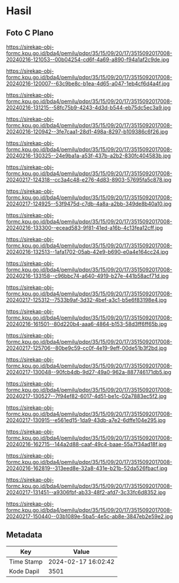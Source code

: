 # Hasil

## Foto C Plano

https://sirekap-obj-formc.kpu.go.id/bda4/pemilu/pdpr/35/15/09/20/17/3515092017008-20240216-121053--00b04254-cd6f-4a69-a890-f94a1af2c9de.jpg

https://sirekap-obj-formc.kpu.go.id/bda4/pemilu/pdpr/35/15/09/20/17/3515092017008-20240216-120007--63c9be8c-b1ea-4d65-a047-1eb4cf6d4a4f.jpg

https://sirekap-obj-formc.kpu.go.id/bda4/pemilu/pdpr/35/15/09/20/17/3515092017008-20240216-131215--58fc75b9-4243-4d3d-b544-eb75dc5ec3a9.jpg

https://sirekap-obj-formc.kpu.go.id/bda4/pemilu/pdpr/35/15/09/20/17/3515092017008-20240216-120942--3fe7caa1-28d1-498a-8297-b109386c6f26.jpg

https://sirekap-obj-formc.kpu.go.id/bda4/pemilu/pdpr/35/15/09/20/17/3515092017008-20240216-130325--24e9ba1a-a53f-437b-a2b2-830fc404583b.jpg

https://sirekap-obj-formc.kpu.go.id/bda4/pemilu/pdpr/35/15/09/20/17/3515092017008-20240217-124318--cc3a4c48-e276-4d83-8903-57695fa5c878.jpg

https://sirekap-obj-formc.kpu.go.id/bda4/pemilu/pdpr/35/15/09/20/17/3515092017008-20240217-124925--53f9475d-c7db-4a8a-a2bb-349de8b40a10.jpg

https://sirekap-obj-formc.kpu.go.id/bda4/pemilu/pdpr/35/15/09/20/17/3515092017008-20240216-133300--ecead583-9f81-41ed-a16b-4c13fea12cff.jpg

https://sirekap-obj-formc.kpu.go.id/bda4/pemilu/pdpr/35/15/09/20/17/3515092017008-20240216-132513--1afa1702-05ab-42e9-b690-e0a4e164cc24.jpg

https://sirekap-obj-formc.kpu.go.id/bda4/pemilu/pdpr/35/15/09/20/17/3515092017008-20240216-133158--c96bbc74-a640-4919-b27e-441b58acf71d.jpg

https://sirekap-obj-formc.kpu.go.id/bda4/pemilu/pdpr/35/15/09/20/17/3515092017008-20240217-125312--7533b9af-3d32-4bef-a3c1-b5e6f83198e4.jpg

https://sirekap-obj-formc.kpu.go.id/bda4/pemilu/pdpr/35/15/09/20/17/3515092017008-20240216-161501--80d220b4-aaa6-4864-b153-58d3ff6ff65b.jpg

https://sirekap-obj-formc.kpu.go.id/bda4/pemilu/pdpr/35/15/09/20/17/3515092017008-20240217-125706--80be9c59-cc0f-4e19-9eff-00de51b3f2bd.jpg

https://sirekap-obj-formc.kpu.go.id/bda4/pemilu/pdpr/35/15/09/20/17/3515092017008-20240217-130048--90fcb4db-9d27-49a0-962a-887746171db5.jpg

https://sirekap-obj-formc.kpu.go.id/bda4/pemilu/pdpr/35/15/09/20/17/3515092017008-20240217-130527--7f94ef82-6017-4d51-be1c-02a7883ec5f2.jpg

https://sirekap-obj-formc.kpu.go.id/bda4/pemilu/pdpr/35/15/09/20/17/3515092017008-20240217-130915--e561ed15-1da9-43db-a7e2-6dffe104e295.jpg

https://sirekap-obj-formc.kpu.go.id/bda4/pemilu/pdpr/35/15/09/20/17/3515092017008-20240216-162715--144a2d88-caaf-49c4-baae-55a7f34ad18f.jpg

https://sirekap-obj-formc.kpu.go.id/bda4/pemilu/pdpr/35/15/09/20/17/3515092017008-20240216-162819--313eed8e-32a8-431e-b21b-52da526fbacf.jpg

https://sirekap-obj-formc.kpu.go.id/bda4/pemilu/pdpr/35/15/09/20/17/3515092017008-20240217-131451--a9306fbf-ab33-48f2-afd7-3c33fc6d8352.jpg

https://sirekap-obj-formc.kpu.go.id/bda4/pemilu/pdpr/35/15/09/20/17/3515092017008-20240217-150440--03b1089e-5ba5-4e5c-ab8e-3847eb2e59e2.jpg


## Metadata

| Key        | Value               |
| ---------- | ------------------- |
| Time Stamp | 2024-02-17 16:02:42 |
| Kode Dapil | 3501                |



